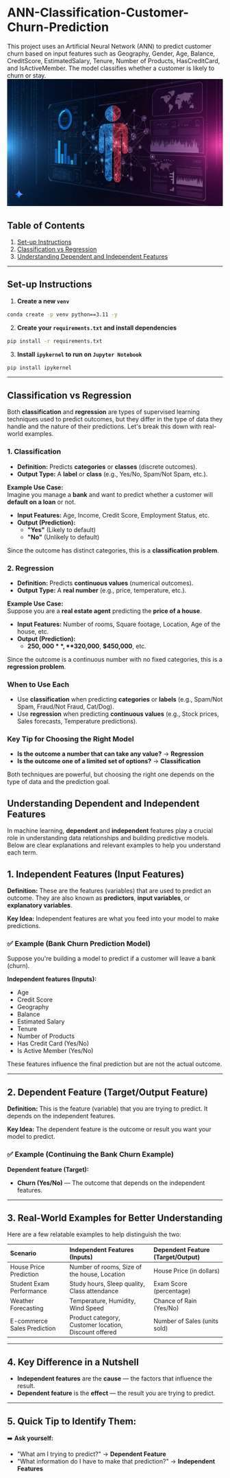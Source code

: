 # ANN-Classification-Customer-Churn-Prediction

This project uses an Artificial Neural Network (ANN) to predict customer churn based on input features such as Geography, Gender, Age, Balance, CreditScore, EstimatedSalary, Tenure, Number of Products, HasCreditCard, and IsActiveMember. The model classifies whether a customer is likely to churn or stay.
![Customer Churn Prediction Model](https://raw.githubusercontent.com/NickBwalley/ANN-Classification-Customer-Churn-Prediction/master/Customer-churn-predictor-img.jpeg)

## Table of Contents

1. [Set-up Instructions](#set-up-instructions)
2. [Classification vs Regression](#classification-vs-regression)
3. [Understanding Dependent and Independent Features](#understanding-dependent-and-independent-features)

---

## Set-up Instructions

1. **Create a new `venv`**

```bash
conda create -p venv python==3.11 -y
```

2. **Create your `requirements.txt` and install dependencies**

```bash
pip install -r requirements.txt
```

3. **Install `ipykernel` to run on `Jupyter Notebook`**

```bash
pip install ipykernel
```

---

## Classification vs Regression

Both **classification** and **regression** are types of supervised learning techniques used to predict outcomes, but they differ in the type of data they handle and the nature of their predictions. Let's break this down with real-world examples.

### 1. Classification

- **Definition:** Predicts **categories** or **classes** (discrete outcomes).
- **Output Type:** A **label** or **class** (e.g., Yes/No, Spam/Not Spam, etc.).

**Example Use Case:**  
Imagine you manage a **bank** and want to predict whether a customer will **default on a loan** or not.

- **Input Features:** Age, Income, Credit Score, Employment Status, etc.
- **Output (Prediction):**
  - **"Yes"** (Likely to default)
  - **"No"** (Unlikely to default)

Since the outcome has distinct categories, this is a **classification problem**.

### 2. Regression

- **Definition:** Predicts **continuous values** (numerical outcomes).
- **Output Type:** A **real number** (e.g., price, temperature, etc.).

**Example Use Case:**  
Suppose you are a **real estate agent** predicting the **price of a house**.

- **Input Features:** Number of rooms, Square footage, Location, Age of the house, etc.
- **Output (Prediction):**
  - **$250,000**, **$320,000**, **$450,000**, etc.

Since the outcome is a continuous number with no fixed categories, this is a **regression problem**.

### When to Use Each

- Use **classification** when predicting **categories** or **labels** (e.g., Spam/Not Spam, Fraud/Not Fraud, Cat/Dog).
- Use **regression** when predicting **continuous values** (e.g., Stock prices, Sales forecasts, Temperature predictions).

### Key Tip for Choosing the Right Model

- **Is the outcome a number that can take any value?** → **Regression**
- **Is the outcome one of a limited set of options?** → **Classification**

Both techniques are powerful, but choosing the right one depends on the type of data and the prediction goal.

## Understanding Dependent and Independent Features

In machine learning, **dependent** and **independent** features play a crucial role in understanding data relationships and building predictive models. Below are clear explanations and relevant examples to help you understand each term.

## 1. Independent Features (Input Features)

**Definition:** These are the features (variables) that are used to predict an outcome. They are also known as **predictors**, **input variables**, or **explanatory variables**.

**Key Idea:** Independent features are what you feed into your model to make predictions.

### ✅ Example (Bank Churn Prediction Model)

Suppose you're building a model to predict if a customer will leave a bank (churn).

**Independent features (Inputs):**

- Age
- Credit Score
- Geography
- Balance
- Estimated Salary
- Tenure
- Number of Products
- Has Credit Card (Yes/No)
- Is Active Member (Yes/No)

These features influence the final prediction but are not the actual outcome.

---

## 2. Dependent Feature (Target/Output Feature)

**Definition:** This is the feature (variable) that you are trying to predict. It depends on the independent features.

**Key Idea:** The dependent feature is the outcome or result you want your model to predict.

### ✅ Example (Continuing the Bank Churn Example)

**Dependent feature (Target):**

- **Churn (Yes/No)** — The outcome that depends on the independent features.

---

## 3. Real-World Examples for Better Understanding

Here are a few relatable examples to help distinguish the two:

| **Scenario**                | **Independent Features (Inputs)**                     | **Dependent Feature (Target/Output)** |
| :-------------------------- | :---------------------------------------------------- | :------------------------------------ |
| House Price Prediction      | Number of rooms, Size of the house, Location          | House Price (in dollars)              |
| Student Exam Performance    | Study hours, Sleep quality, Class attendance          | Exam Score (percentage)               |
| Weather Forecasting         | Temperature, Humidity, Wind Speed                     | Chance of Rain (Yes/No)               |
| E-commerce Sales Prediction | Product category, Customer location, Discount offered | Number of Sales (units sold)          |

---

## 4. Key Difference in a Nutshell

- **Independent features** are the **cause** — the factors that influence the result.
- **Dependent feature** is the **effect** — the result you are trying to predict.

---

## 5. Quick Tip to Identify Them:

➡️ **Ask yourself:**

- "What am I trying to predict?" → **Dependent Feature**
- "What information do I have to make that prediction?" → **Independent Features**
